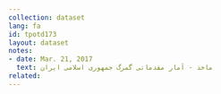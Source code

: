 ```yaml
---
collection: dataset
lang: fa
id: tpotd173
layout: dataset
notes: 
- date: Mar. 21, 2017
  text: ماخذ - آمار مقدماتی گمرگ جمهوری اسلامی ايران
related:
---
```

